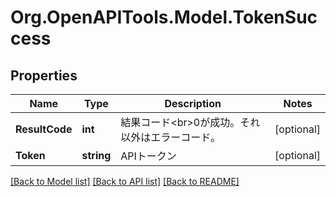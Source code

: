 # Org.OpenAPITools.Model.TokenSuccess
## Properties

Name | Type | Description | Notes
------------ | ------------- | ------------- | -------------
**ResultCode** | **int** | 結果コード&lt;br&gt;0が成功。それ以外はエラーコード。 | [optional] 
**Token** | **string** | APIトークン | [optional] 

[[Back to Model list]](../README.md#documentation-for-models) [[Back to API list]](../README.md#documentation-for-api-endpoints) [[Back to README]](../README.md)

